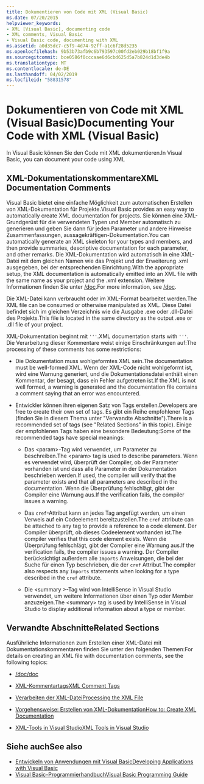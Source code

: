 ```yaml
---
title: Dokumentieren von Code mit XML (Visual Basic)
ms.date: 07/20/2015
helpviewer_keywords:
- XML [Visual Basic], documenting code
- XML comments, Visual Basic
- Visual Basic code, documenting with XML
ms.assetid: a0d35dc7-c5f9-4d74-92ff-a1c6f28d5235
ms.openlocfilehash: 9b53b73afb9c6b793597c00fd2eb029b18bf1f9a
ms.sourcegitcommit: bce0586f0cccaae6d6cbd625d5a7b824d1d3de4b
ms.translationtype: MT
ms.contentlocale: de-DE
ms.lasthandoff: 04/02/2019
ms.locfileid: "58831578"
---
```

# <a name="documenting-your-code-with-xml-visual-basic"></a><span data-ttu-id="0fede-102">Dokumentieren von Code mit XML (Visual Basic)</span><span class="sxs-lookup"><span data-stu-id="0fede-102">Documenting Your Code with XML (Visual Basic)</span></span>
<span data-ttu-id="0fede-103">In Visual Basic können Sie den Code mit XML dokumentieren.</span><span class="sxs-lookup"><span data-stu-id="0fede-103">In Visual Basic, you can document your code using XML</span></span>  
  
## <a name="xml-documentation-comments"></a><span data-ttu-id="0fede-104">XML-Dokumentationskommentare</span><span class="sxs-lookup"><span data-stu-id="0fede-104">XML Documentation Comments</span></span>  
 <span data-ttu-id="0fede-105">Visual Basic bietet eine einfache Möglichkeit zum automatischen Erstellen von XML-Dokumentation für Projekte.</span><span class="sxs-lookup"><span data-stu-id="0fede-105">Visual Basic provides an easy way to automatically create XML documentation for projects.</span></span> <span data-ttu-id="0fede-106">Sie können eine XML-Grundgerüst für die verwendeten Typen und Member automatisch zu generieren und geben Sie dann für jeden Parameter und andere Hinweise Zusammenfassungen, aussagekräftigen-Dokumentation.</span><span class="sxs-lookup"><span data-stu-id="0fede-106">You can automatically generate an XML skeleton for your types and members, and then provide summaries, descriptive documentation for each parameter, and other remarks.</span></span> <span data-ttu-id="0fede-107">Die XML-Dokumentation wird automatisch in eine XML-Datei mit dem gleichen Namen wie das Projekt und der Erweiterung .xml ausgegeben, bei der entsprechenden Einrichtung.</span><span class="sxs-lookup"><span data-stu-id="0fede-107">With the appropriate setup, the XML documentation is automatically emitted into an XML file with the same name as your project and the .xml extension.</span></span> <span data-ttu-id="0fede-108">Weitere Informationen finden Sie unter [/doc](../../../visual-basic/reference/command-line-compiler/doc.md).</span><span class="sxs-lookup"><span data-stu-id="0fede-108">For more information, see [/doc](../../../visual-basic/reference/command-line-compiler/doc.md).</span></span>  
  
 <span data-ttu-id="0fede-109">Die XML-Datei kann verbraucht oder im XML-Format bearbeitet werden.</span><span class="sxs-lookup"><span data-stu-id="0fede-109">The XML file can be consumed or otherwise manipulated as XML.</span></span> <span data-ttu-id="0fede-110">Diese Datei befindet sich im gleichen Verzeichnis wie die Ausgabe .exe oder .dll-Datei des Projekts.</span><span class="sxs-lookup"><span data-stu-id="0fede-110">This file is located in the same directory as the output .exe or .dll file of your project.</span></span>  
  
 <span data-ttu-id="0fede-111">XML-Dokumentation beginnt mit `'''`.</span><span class="sxs-lookup"><span data-stu-id="0fede-111">XML documentation starts with `'''`.</span></span> <span data-ttu-id="0fede-112">Die Verarbeitung dieser Kommentare weist einige Einschränkungen auf:</span><span class="sxs-lookup"><span data-stu-id="0fede-112">The processing of these comments has some restrictions:</span></span>  
  
-   <span data-ttu-id="0fede-113">Die Dokumentation muss wohlgeformtes XML sein.</span><span class="sxs-lookup"><span data-stu-id="0fede-113">The documentation must be well-formed XML.</span></span> <span data-ttu-id="0fede-114">Wenn der XML-Code nicht wohlgeformt ist, wird eine Warnung generiert, und die Dokumentationsdatei enthält einen Kommentar, der besagt, dass ein Fehler aufgetreten ist.</span><span class="sxs-lookup"><span data-stu-id="0fede-114">If the XML is not well formed, a warning is generated and the documentation file contains a comment saying that an error was encountered.</span></span>  
  
-   <span data-ttu-id="0fede-115">Entwickler können ihren eigenen Satz von Tags erstellen.</span><span class="sxs-lookup"><span data-stu-id="0fede-115">Developers are free to create their own set of tags.</span></span> <span data-ttu-id="0fede-116">Es gibt ein Reihe empfohlener Tags (finden Sie in diesem Thema unter "Verwandte Abschnitte").</span><span class="sxs-lookup"><span data-stu-id="0fede-116">There is a recommended set of tags (see "Related Sections" in this topic).</span></span> <span data-ttu-id="0fede-117">Einige der empfohlenen Tags haben eine besondere Bedeutung:</span><span class="sxs-lookup"><span data-stu-id="0fede-117">Some of the recommended tags have special meanings:</span></span>  
  
    -   <span data-ttu-id="0fede-118">Das \<param>-Tag wird verwendet, um Parameter zu beschreiben.</span><span class="sxs-lookup"><span data-stu-id="0fede-118">The \<param> tag is used to describe parameters.</span></span> <span data-ttu-id="0fede-119">Wenn es verwendet wird, überprüft der Compiler, ob der Parameter vorhanden ist und dass alle Parameter in der Dokumentation beschrieben werden.</span><span class="sxs-lookup"><span data-stu-id="0fede-119">If used, the compiler will verify that the parameter exists and that all parameters are described in the documentation.</span></span> <span data-ttu-id="0fede-120">Wenn die Überprüfung fehlschlägt, gibt der Compiler eine Warnung aus.</span><span class="sxs-lookup"><span data-stu-id="0fede-120">If the verification fails, the compiler issues a warning.</span></span>  
  
    -   <span data-ttu-id="0fede-121">Das `cref`-Attribut kann an jedes Tag angefügt werden, um einen Verweis auf ein Codeelement bereitzustellen.</span><span class="sxs-lookup"><span data-stu-id="0fede-121">The `cref` attribute can be attached to any tag to provide a reference to a code element.</span></span> <span data-ttu-id="0fede-122">Der Compiler überprüft, ob dieses Codeelement vorhanden ist.</span><span class="sxs-lookup"><span data-stu-id="0fede-122">The compiler verifies that this code element exists.</span></span> <span data-ttu-id="0fede-123">Wenn die Überprüfung fehlschlägt, gibt der Compiler eine Warnung aus.</span><span class="sxs-lookup"><span data-stu-id="0fede-123">If the verification fails, the compiler issues a warning.</span></span> <span data-ttu-id="0fede-124">Der Compiler berücksichtigt außerdem alle `Imports` Anweisungen, die bei der Suche für einen Typ beschrieben, die der `cref` Attribut.</span><span class="sxs-lookup"><span data-stu-id="0fede-124">The compiler also respects any `Imports` statements when looking for a type described in the `cref` attribute.</span></span>  
  
    -   <span data-ttu-id="0fede-125">Die \<summary >-Tag wird von IntelliSense in Visual Studio verwendet, um weitere Informationen über einen Typ oder Member anzuzeigen.</span><span class="sxs-lookup"><span data-stu-id="0fede-125">The \<summary> tag is used by IntelliSense in Visual Studio to display additional information about a type or member.</span></span>  
  
## <a name="related-sections"></a><span data-ttu-id="0fede-126">Verwandte Abschnitte</span><span class="sxs-lookup"><span data-stu-id="0fede-126">Related Sections</span></span>  
 <span data-ttu-id="0fede-127">Ausführliche Informationen zum Erstellen einer XML-Datei mit Dokumentationskommentaren finden Sie unter den folgenden Themen:</span><span class="sxs-lookup"><span data-stu-id="0fede-127">For details on creating an XML file with documentation comments, see the following topics:</span></span>  
  
-   [<span data-ttu-id="0fede-128">/doc</span><span class="sxs-lookup"><span data-stu-id="0fede-128">/doc</span></span>](../../../visual-basic/reference/command-line-compiler/doc.md)  
  
-   [<span data-ttu-id="0fede-129">XML-Kommentartags</span><span class="sxs-lookup"><span data-stu-id="0fede-129">XML Comment Tags</span></span>](../../../visual-basic/language-reference/xmldoc/index.md)  
  
-   [<span data-ttu-id="0fede-130">Verarbeiten der XML-Datei</span><span class="sxs-lookup"><span data-stu-id="0fede-130">Processing the XML File</span></span>](../../../visual-basic/programming-guide/program-structure/processing-the-xml-file.md)  
  
-   [<span data-ttu-id="0fede-131">Vorgehensweise: Erstellen von XML-Dokumentation</span><span class="sxs-lookup"><span data-stu-id="0fede-131">How to: Create XML Documentation</span></span>](../../../visual-basic/programming-guide/program-structure/how-to-create-xml-documentation.md)  
  
-   [<span data-ttu-id="0fede-132">XML-Tools in Visual Studio</span><span class="sxs-lookup"><span data-stu-id="0fede-132">XML Tools in Visual Studio</span></span>](/visualstudio/xml-tools/xml-tools-in-visual-studio)  
  
## <a name="see-also"></a><span data-ttu-id="0fede-133">Siehe auch</span><span class="sxs-lookup"><span data-stu-id="0fede-133">See also</span></span>

- [<span data-ttu-id="0fede-134">Entwickeln von Anwendungen mit Visual Basic</span><span class="sxs-lookup"><span data-stu-id="0fede-134">Developing Applications with Visual Basic</span></span>](../../../visual-basic/developing-apps/index.md)
- [<span data-ttu-id="0fede-135">Visual Basic-Programmierhandbuch</span><span class="sxs-lookup"><span data-stu-id="0fede-135">Visual Basic Programming Guide</span></span>](../../../visual-basic/programming-guide/index.md)
